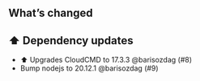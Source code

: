 ## What’s changed

## ⬆️ Dependency updates

- ⬆️ Upgrades CloudCMD to 17.3.3 @barisozdag (#8)
- Bump nodejs to 20.12.1 @barisozdag (#9)
